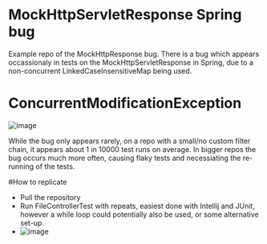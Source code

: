 # MockHttpServletResponse Spring bug
Example repo of the MockHttpResponse bug. 
There is a bug which appears occassionaly in tests on the MockHttpServletResponse in Spring, due to a non-concurrent LinkedCaseInsensitiveMap being used.

# ConcurrentModificationException 
![image](https://github.com/bartmarkiewicz/springBugDemoRepo/assets/39217312/f2cecd9d-6f0d-4e13-9d31-dde0c2c6408f)

While the bug only appears rarely, on a repo with a small/no custom filter chain, it appears about 1 in 10000 test runs on average. In bigger repos the bug occurs much more often, causing flaky tests
and necessiating the re-running of the tests. 

#How to replicate
- Pull the repository
- Run FileControllerTest with repeats, easiest done with Intellij and JUnit, however a while loop could potentially also be used, or some alternative set-up.
- ![image](https://github.com/bartmarkiewicz/springBugDemoRepo/assets/39217312/a81a9fb6-9889-4ea1-81bb-09a1facd73ec)
